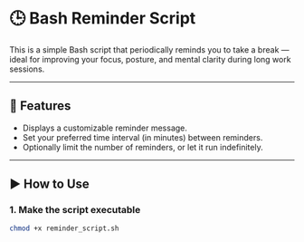 # 🕒 Bash Reminder Script

This is a simple Bash script that periodically reminds you to take a break — ideal for improving your focus, posture, and mental clarity during long work sessions.

---

## 🔧 Features

- Displays a customizable reminder message.
- Set your preferred time interval (in minutes) between reminders.
- Optionally limit the number of reminders, or let it run indefinitely.

---

## ▶️ How to Use

### 1. Make the script executable

```bash
chmod +x reminder_script.sh


